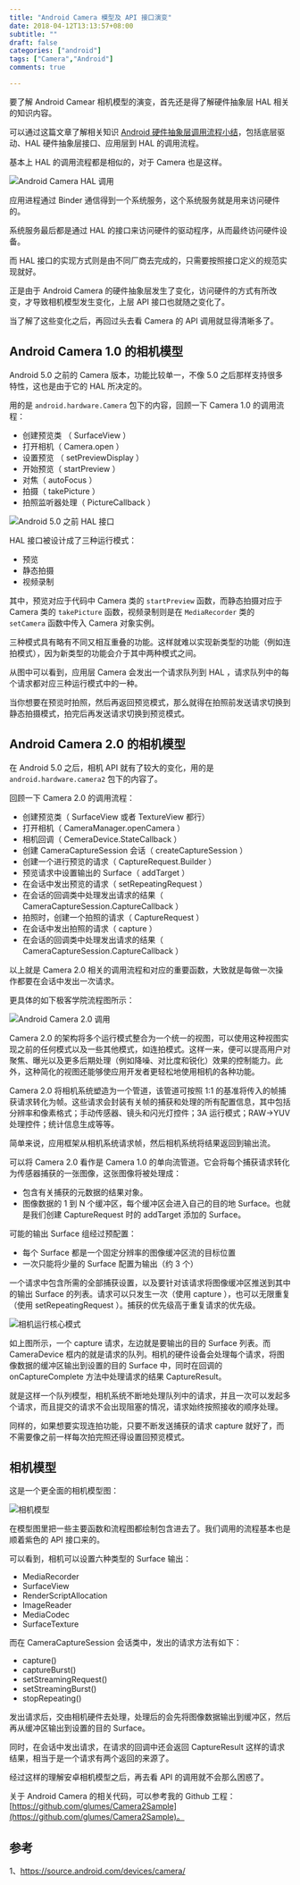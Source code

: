 ```yaml
---
title: "Android Camera 模型及 API 接口演变"
date: 2018-04-12T13:13:57+08:00
subtitle: ""
draft: false
categories: ["android"]
tags: ["Camera","Android"]
comments: true

---
```


要了解 Android Camear 相机模型的演变，首先还是得了解硬件抽象层 HAL 相关的知识内容。

<!--more-->

可以通过这篇文章了解相关知识 [Android 硬件抽象层调用流程小结](https://glumes.com/post/android/android-hal-summary/)，包括底层驱动、HAL 硬件抽象层接口、应用层到 HAL 的调用流程。

基本上 HAL 的调用流程都是相似的，对于 Camera 也是这样。

![Android Camera HAL 调用](http://7xqe3m.com1.z0.glb.clouddn.com/blog_camera_java_to_kernel.png)

应用进程通过 Binder 通信得到一个系统服务，这个系统服务就是用来访问硬件的。

系统服务最后都是通过 HAL 的接口来访问硬件的驱动程序，从而最终访问硬件设备。

而 HAL 接口的实现方式则是由不同厂商去完成的，只需要按照接口定义的规范实现就好。

正是由于 Android Camera 的硬件抽象层发生了变化，访问硬件的方式有所改变，才导致相机模型发生变化，上层 API 接口也就随之变化了。

当了解了这些变化之后，再回过头去看 Camera 的 API 调用就显得清晰多了。

## Android Camera 1.0 的相机模型

Android 5.0 之前的 Camera 版本，功能比较单一，不像 5.0 之后那样支持很多特性，这也是由于它的 HAL 所决定的。

用的是 `android.hardware.Camera` 包下的内容，回顾一下 Camera 1.0 的调用流程：

*	创建预览类 （ SurfaceView ）
*	 打开相机（ Camera.open ） 
*	 设置预览 （ setPreviewDisplay ）
*	 开始预览（ startPreview ）
*	 对焦（ autoFocus ）
*	 拍摄（ takePicture ）
*	 拍照监听器处理（ PictureCallback ）

![Android 5.0 之前 HAL 接口](http://7xqe3m.com1.z0.glb.clouddn.com/blog_camera_block.png)

HAL 接口被设计成了三种运行模式：

*	预览
*	静态拍摄
*	视频录制

其中，预览对应于代码中 Camera 类的 `startPreview` 函数，而静态拍摄对应于 Camera 类的 `takePicture` 函数，视频录制则是在 `MediaRecorder` 类的 `setCamera` 函数中传入 Camera 对象实例。

三种模式具有略有不同又相互重叠的功能。这样就难以实现新类型的功能（例如连拍模式），因为新类型的功能会介于其中两种模式之间。

从图中可以看到，应用层 Camera 会发出一个请求队列到 HAL ，请求队列中的每个请求都对应三种运行模式中的一种。

当你想要在预览时拍照，然后再返回预览模式，那么就得在拍照前发送请求切换到静态拍摄模式，拍完后再发送请求切换到预览模式。


## Android Camera 2.0 的相机模型

在 Android 5.0 之后，相机 API 就有了较大的变化，用的是 `android.hardware.camera2` 包下的内容了。

回顾一下 Camera 2.0 的调用流程：

*	创建预览类（ SurfaceView 或者 TextureView 都行）
*	打开相机（ CameraManager.openCamera ）
*	相机回调（ CemeraDevice.StateCallback ）
*	创建 CameraCaptureSession 会话（ createCaptureSession ）
*	创建一个进行预览的请求（ CaptureRequest.Builder ）
*	预览请求中设置输出的 Surface（ addTarget ）
*	在会话中发出预览的请求（ setRepeatingRequest ）
*	在会话的回调类中处理发出请求的结果（ CameraCaptureSession.CaptureCallback ）
*	拍照时，创建一个拍照的请求（ CaptureRequest ）
*	在会话中发出拍照的请求（ capture ）
*	在会话的回调类中处理发出请求的结果（ CameraCaptureSession.CaptureCallback ）

以上就是 Camera 2.0 相关的调用流程和对应的重要函数，大致就是每做一次操作都要在会话中发出一次请求。

更具体的如下极客学院流程图所示：

![Android Camera 2.0 调用](http://wiki.jikexueyuan.com/project/android-actual-combat-skills/images/33-3.png)


Camera 2.0 的架构将多个运行模式整合为一个统一的视图，可以使用这种视图实现之前的任何模式以及一些其他模式，如连拍模式。这样一来，便可以提高用户对聚焦、曝光以及更多后期处理（例如降噪、对比度和锐化）效果的控制能力。此外，这种简化的视图还能够使应用开发者更轻松地使用相机的各种功能。


Camera 2.0 将相机系统塑造为一个管道，该管道可按照 1:1 的基准将传入的帧捕获请求转化为帧。这些请求会封装有关帧的捕获和处理的所有配置信息，其中包括分辨率和像素格式；手动传感器、镜头和闪光灯控件；3A 运行模式；RAW->YUV 处理控件；统计信息生成等等。

简单来说，应用框架从相机系统请求帧，然后相机系统将结果返回到输出流。

可以将 Camera 2.0 看作是 Camera 1.0 的单向流管道。它会将每个捕获请求转化为传感器捕获的一张图像，这张图像将被处理成：

*	包含有关捕获的元数据的结果对象。
*	图像数据的 1 到 N 个缓冲区，每个缓冲区会进入自己的目的地 Surface。也就是我们创建 CaptureRequest 时的 addTarget 添加的 Surface。

可能的输出 Surface 组经过预配置：

*	每个 Surface 都是一个固定分辨率的图像缓冲区流的目标位置
*	一次只能将少量的 Surface 配置为输出（约 3 个）


一个请求中包含所需的全部捕获设置，以及要针对该请求将图像缓冲区推送到其中的输出 Surface 的列表。请求可以只发生一次（使用 capture ），也可以无限重复（使用 setRepeatingRequest ）。捕获的优先级高于重复请求的优先级。

![相机运行核心模式](http://7xqe3m.com1.z0.glb.clouddn.com/camera_simple_model.png)


如上图所示，一个 capture 请求，左边就是要输出的目的 Surface 列表。而 CameraDevice 框内的就是请求的队列。相机的硬件设备会处理每个请求，将图像数据的缓冲区输出到设置的目的 Surface 中，同时在回调的 onCaptureComplete 方法中处理请求的结果 CaptureResult。

就是这样一个队列模型，相机系统不断地处理队列中的请求，并且一次可以发起多个请求，而且提交的请求不会出现阻塞的情况，请求始终按照接收的顺序处理。

同样的，如果想要实现连拍功能，只要不断发送捕获的请求 capture 就好了，而不需要像之前一样每次拍完照还得设置回预览模式。


## 相机模型


这是一个更全面的相机模型图：

![相机模型](http://7xqe3m.com1.z0.glb.clouddn.com/camera_model.png)


在模型图里把一些主要函数和流程图都绘制包含进去了。我们调用的流程基本也是顺着紫色的 API 接口来的。

可以看到，相机可以设置六种类型的 Surface 输出：

*	MediaRecorder
*	SurfaceView
*	RenderScriptAllocation
*	ImageReader
*	MediaCodec
*	SurfaceTexture

而在 CameraCaptureSession 会话类中，发出的请求方法有如下：

*	capture()
*	captureBurst()
*	setStreamingRequest()
*	setStreamingBurst()
*	stopRepeating()

发出请求后，交由相机硬件去处理，处理后的会先将图像数据输出到缓冲区，然后再从缓冲区输出到设置的目的 Surface。

同时，在会话中发出请求，在请求的回调中还会返回 CaptureResult 这样的请求结果，相当于是一个请求有两个返回的来源了。

经过这样的理解安卓相机模型之后，再去看 API 的调用就不会那么困惑了。

关于 Android Camera 的相关代码，可以参考我的 Github 工程：[https://github.com/glumes/Camera2Sample](https://github.com/glumes/Camera2Sample)。

## 参考
1、https://source.android.com/devices/camera/
